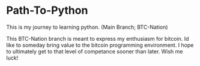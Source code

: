 # Path-To-Python
This is my journey to learning python. (Main Branch; BTC-Nation)

This BTC-Nation branch is meant to express my enthusiasm for bitcoin. Id like to someday bring value to the bitcoin programming environment. I hope to ultimately get to that level of competance sooner than later. Wish me luck!
